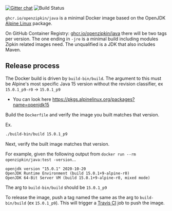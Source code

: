 [![Gitter chat](http://img.shields.io/badge/gitter-join%20chat%20%E2%86%92-brightgreen.svg)](https://gitter.im/openzipkin/zipkin)
![Build Status](https://github.com/openzipkin/docker-java/workflows/test/badge.svg)

`ghcr.io/openzipkin/java` is a minimal Docker image based on the OpenJDK [Alpine Linux](https://github.com/openzipkin/docker-alpine) package.

On GitHub Container Registry: [ghcr.io/openzipkin/java](https://github.com/orgs/openzipkin/packages/container/package/java) there will be two tags
per version. The one ending in `-jre` is a minimal build including modules Zipkin related images
need. The unqualified is a JDK that also includes Maven.

## Release process
The Docker build is driven by `build-bin/build`. The argument to this must be Alpine's most specific
Java 15 version without the revision classifier, ex `15.0.1_p9-r0` -> `15.0.1_p9`
 * You can look here https://pkgs.alpinelinux.org/packages?name=openjdk15

Build the `Dockerfile` and verify the image you built matches that version.

Ex.
```bash
./build-bin/build 15.0.1_p9
```

Next, verify the built image matches that version.

For example, given the following output from `docker run --rm openzipkin/java:test -version`...
```
openjdk version "15.0.1" 2020-10-20
OpenJDK Runtime Environment (build 15.0.1+9-alpine-r0)
OpenJDK 64-Bit Server VM (build 15.0.1+9-alpine-r0, mixed mode)
```
The arg to `build-bin/build` should be `15.0.1_p9`

To release the image, push a tag named the same as the arg to `build-bin/build` (ex `15.0.1_p9`).
This will trigger a [Travis CI](https://travis-ci.com/openzipkin/docker-java) job to push the image.
